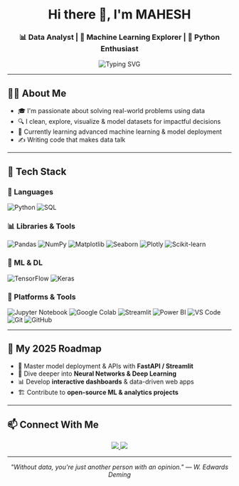 <h1 align="center">Hi there 👋, I'm MAHESH</h1>
<h3 align="center">📊 Data Analyst | 🤖 Machine Learning Explorer | 🐍 Python Enthusiast</h3>

<p align="center">
  <img src="https://readme-typing-svg.demolab.com?font=Fira+Code&weight=500&size=22&pause=1000&color=F97316&center=true&vCenter=true&width=435&lines=I+analyze+data+%F0%9F%93%88;I+build+ML+models+%F0%9F%A4%96;I+love+Pythonic+code+%F0%9F%90%8D;Always+learning+something+new+%F0%9F%93%9A" alt="Typing SVG" />
</p>

---

## 👨‍💻 About Me  

- 🎓 I'm passionate about solving real-world problems using data  
- 🔍 I clean, explore, visualize & model datasets for impactful decisions  
- 🧠 Currently learning advanced machine learning & model deployment  
- ✍️ Writing code that makes data talk  

---

## 🚀 Tech Stack

### 📌 Languages  
![Python](https://img.shields.io/badge/-Python-181717?style=flat&logo=python&logoColor=yellow)
![SQL](https://img.shields.io/badge/-SQL-181717?style=flat&logo=postgresql&logoColor=blue)

### 📊 Libraries & Tools  
![Pandas](https://img.shields.io/badge/-Pandas-150458?style=flat&logo=pandas&logoColor=white)
![NumPy](https://img.shields.io/badge/-NumPy-013243?style=flat&logo=numpy&logoColor=white)
![Matplotlib](https://img.shields.io/badge/-Matplotlib-black?style=flat&logo=matplotlib)
![Seaborn](https://img.shields.io/badge/-Seaborn-00CED1?style=flat)
![Plotly](https://img.shields.io/badge/-Plotly-3F4F75?style=flat&logo=plotly&logoColor=white)
![Scikit-learn](https://img.shields.io/badge/-Scikit--learn-F7931E?style=flat&logo=scikit-learn&logoColor=white)

### 🤖 ML & DL  
![TensorFlow](https://img.shields.io/badge/-TensorFlow-FF6F00?style=flat&logo=tensorflow&logoColor=white)
![Keras](https://img.shields.io/badge/-Keras-D00000?style=flat&logo=keras&logoColor=white)

### 🧰 Platforms & Tools  
![Jupyter Notebook](https://img.shields.io/badge/-Jupyter-F37626?style=flat&logo=jupyter&logoColor=white)
![Google Colab](https://img.shields.io/badge/-Google%20Colab-F9AB00?style=flat&logo=googlecolab&logoColor=white)
![Streamlit](https://img.shields.io/badge/-Streamlit-FF4B4B?style=flat&logo=streamlit&logoColor=white)
![Power BI](https://img.shields.io/badge/-PowerBI-F2C811?style=flat&logo=powerbi&logoColor=black)
![VS Code](https://img.shields.io/badge/-VSCode-007ACC?style=flat&logo=visualstudiocode&logoColor=white)
![Git](https://img.shields.io/badge/-Git-F05032?style=flat&logo=git&logoColor=white)
![GitHub](https://img.shields.io/badge/-GitHub-181717?style=flat&logo=github&logoColor=white)

---

## 🧭 My 2025 Roadmap

- 🎯 Master model deployment & APIs with **FastAPI / Streamlit**
- 🧠 Dive deeper into **Neural Networks & Deep Learning**
- 📊 Develop **interactive dashboards** & data-driven web apps
- 🏗️ Contribute to **open-source ML & analytics projects**

---

## 📫 Connect With Me

<p align="center">
  <a href="www.linkedin.com/in/mahesh-ubarhande-47822325a" target="_blank">
    <img src="https://img.shields.io/badge/LinkedIn-%230077B5.svg?style=flat&logo=linkedin&logoColor=white" />
  </a>
  <a href="ubarhandemahesh2004@gmail.com">
    <img src="https://img.shields.io/badge/Email-D14836?style=flat&logo=gmail&logoColor=white" />
  </a>
</p>

---

<p align="center"><i>"Without data, you're just another person with an opinion." — W. Edwards Deming</i></p>
